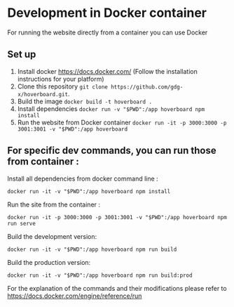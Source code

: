 # Development in Docker container
For running the website directly from a container you can use Docker

## Set up 

1. Install docker https://docs.docker.com/ (Follow the installation instructions for your platform)
2. Clone this repository `git clone https://github.com/gdg-x/hoverboard.git`.
2. Build the image `docker build -t hoverboard .`
3. Install dependencies `docker run -v "$PWD":/app hoverboard npm install`
4. Run the website from Docker container `docker run -it -p 3000:3000 -p 3001:3001 -v "$PWD":/app hoverboard`

## For specific dev commands, you can run those from container : 

Install all dependencies from docker command line :

    docker run -it -v "$PWD":/app hoverboard npm install
    
Run the site from the container : 

    docker run -it -p 3000:3000 -p 3001:3001 -v "$PWD":/app hoverboard npm run serve

Build the development version:

    docker run -it -v "$PWD":/app hoverboard npm run build

Build the production version:

    docker run -it -v "$PWD":/app hoverboard npm run build:prod

For the explanation of the commands and their modifications please refer to https://docs.docker.com/engine/reference/run
